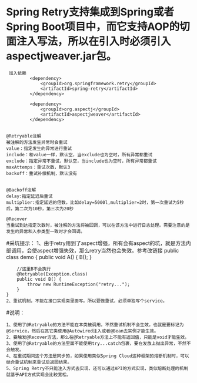 #  Spring Retry支持集成到Spring或者Spring Boot项目中，而它支持AOP的切面注入写法，所以在引入时必须引入aspectjweaver.jar包。
 
     加入依赖 
             <dependency>
                 <groupId>org.springframework.retry</groupId>
                 <artifactId>spring-retry</artifactId>
             </dependency>
     
             <dependency>
                 <groupId>org.aspectj</groupId>
                 <artifactId>aspectjweaver</artifactId>
             </dependency>
             
             
    @Retryable注解
    被注解的方法发生异常时会重试 
    value：指定发生的异常进行重试 
    include：和value一样，默认空，当exclude也为空时，所有异常都重试 
    exclude：指定异常不重试，默认空，当include也为空时，所有异常都重试 
    maxAttemps：重试次数，默认3 
    backoff：重试补偿机制，默认没有
    
    
    @Backoff注解
    delay:指定延迟后重试 
    multiplier:指定延迟的倍数，比如delay=5000l,multiplier=2时，第一次重试为5秒后，第二次为10秒，第三次为20秒
    
    @Recover 
    当重试到达指定次数时，被注解的方法将被回调，可以在该方法中进行日志处理。需要注意的是发生的异常和入参类型一致时才会回调。


#采坑提示：
    1、由于retry用到了aspect增强，所有会有aspect的坑，就是方法内部调用，会使aspect增强失效，那么retry当然也会失效。参考改链接
    public class demo {
        public void A() {
            B();
        }
    
        //这里B不会执行
        @Retryable(Exception.class)
        public void B() {
            throw new RuntimeException("retry...");
        }
    }
    2、重试机制，不能在接口实现类里面写。所以要做重试，必须单独写个service。 
    
    
#说明：

    1、使用了@Retryable的方法不能在本类被调用，不然重试机制不会生效。也就是要标记为@Service，然后在其它类使用@Autowired注入或者@Bean去实例才能生效。
    2、要触发@Recover方法，那么在@Retryable方法上不能有返回值，只能是void才能生效。
    3、使用了@Retryable的方法里面不能使用try...catch包裹，要在发放上抛出异常，不然不会触发。
    4、在重试期间这个方法是同步的，如果使用类似Spring Cloud这种框架的熔断机制时，可以结合重试机制来重试后返回结果。
    5、Spring Retry不只能注入方式去实现，还可以通过API的方式实现，类似熔断处理的机制就基于API方式实现会比较宽松。